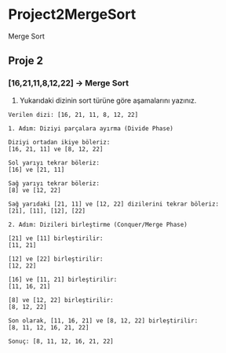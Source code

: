 # Project2MergeSort

Merge Sort

## Proje 2

### [16,21,11,8,12,22] -> Merge Sort

1. Yukarıdaki dizinin sort türüne göre aşamalarını yazınız.

```
Verilen dizi: [16, 21, 11, 8, 12, 22]

1. Adım: Diziyi parçalara ayırma (Divide Phase)

Diziyi ortadan ikiye böleriz:
[16, 21, 11] ve [8, 12, 22]

Sol yarıyı tekrar böleriz:
[16] ve [21, 11]

Sağ yarıyı tekrar böleriz:
[8] ve [12, 22]

Sağ yarıdaki [21, 11] ve [12, 22] dizilerini tekrar böleriz:
[21], [11], [12], [22]

2. Adım: Dizileri birleştirme (Conquer/Merge Phase)

[21] ve [11] birleştirilir:
[11, 21]

[12] ve [22] birleştirilir:
[12, 22]

[16] ve [11, 21] birleştirilir:
[11, 16, 21]

[8] ve [12, 22] birleştirilir:
[8, 12, 22]

Son olarak, [11, 16, 21] ve [8, 12, 22] birleştirilir:
[8, 11, 12, 16, 21, 22]

Sonuç: [8, 11, 12, 16, 21, 22]
```
